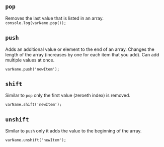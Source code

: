 ## `pop`
Removes the last value that is listed in an array.
`console.log(varName.pop());`

## `push`
Adds an additional value or element to the end of an array. Changes the length of the array (increases by one for each item that you add). Can add multiple values at once.

`varName.push('newItem');`

## `shift`
Similar to `pop` only the first value (zeroeth index) is removed.

`varName.shift('newItem');`

## `unshift`

Similar to `push` only it adds the value to the beginning of the array.

`varName.unshift('newItem');`
